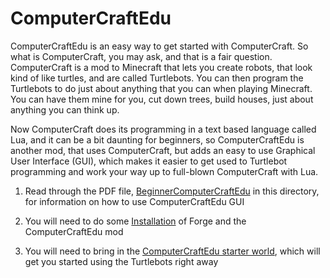 ComputerCraftEdu
================

ComputerCraftEdu is an easy way to get started with ComputerCraft.  So what is ComputerCraft, you may ask, and that is a fair question. ComputerCraft is a mod to Minecraft that lets you create robots, that look kind of like turtles, and are called Turtlebots.  You can then program the Turtlebots to do just about anything that you can when playing Minecraft.  You can have them mine for you, cut down trees, build houses, just about anything you can think up.  

Now ComputerCraft does its programming in a text based language called Lua, and it can be a bit daunting for beginners, so ComputerCraftEdu is another mod, that uses ComputerCraft, but adds an easy to use Graphical User Interface (GUI), which makes it easier to get used to Turtlebot programming and work your way up to full-blown ComputerCraft with Lua.  

1. Read through the PDF file, [BeginnerComputerCraftEdu](https://github.com/TriValleyCoderDojo/TVCDTutorials/tree/master/Minecraft/ComputerCraftEdu/BeginnerComputerCraftEdu.pdf) in this directory, for information on how to use ComputerCraftEdu GUI

2. You will need to do some [Installation](https://github.com/TriValleyCoderDojo/TVCDTutorials/tree/master/Minecraft/ComputerCraftEdu/install) of Forge and the ComputerCraftEdu mod

3. You will need to bring in the [ComputerCraftEdu starter world](https://github.com/TriValleyCoderDojo/TVCDTutorials/tree/master/Minecraft/ComputerCraftEdu/starterWorld), which will get you started using the Turtlebots right away